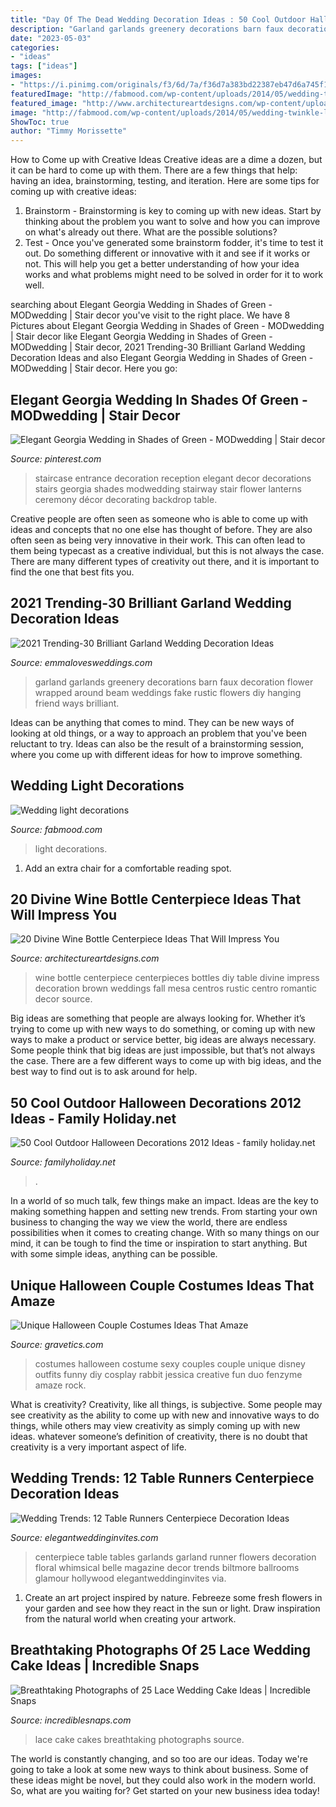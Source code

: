 ```yaml
---
title: "Day Of The Dead Wedding Decoration Ideas : 50 Cool Outdoor Halloween Decorations 2012 Ideas"
description: "Garland garlands greenery decorations barn faux decoration flower wrapped around beam weddings fake rustic flowers diy hanging friend ways brilliant"
date: "2023-05-03"
categories:
- "ideas"
tags: ["ideas"]
images:
- "https://i.pinimg.com/originals/f3/6d/7a/f36d7a383bd22387eb47d6a745f1f14c.jpg"
featuredImage: "http://fabmood.com/wp-content/uploads/2014/05/wedding-twinkle-light-decorations1.jpg"
featured_image: "http://www.architectureartdesigns.com/wp-content/uploads/2016/10/8-19.jpg"
image: "http://fabmood.com/wp-content/uploads/2014/05/wedding-twinkle-light-decorations1.jpg"
ShowToc: true
author: "Timmy Morissette"
---
```



How to Come up with Creative Ideas
Creative ideas are a dime a dozen, but it can be hard to come up with them. There are a few things that help: having an idea, brainstorming, testing, and iteration. 
Here are some tips for coming up with creative ideas:

1. Brainstorm - Brainstorming is key to coming up with new ideas. Start by thinking about the problem you want to solve and how you can improve on what's already out there. What are the possible solutions? 
2. Test - Once you've generated some brainstorm fodder, it's time to test it out. Do something different or innovative with it and see if it works or not. This will help you get a better understanding of how your idea works and what problems might need to be solved in order for it to work well. 

	

		
searching about Elegant Georgia Wedding in Shades of Green - MODwedding | Stair decor you've visit to the right place. We have 8 Pictures about Elegant Georgia Wedding in Shades of Green - MODwedding | Stair decor like Elegant Georgia Wedding in Shades of Green - MODwedding | Stair decor, 2021 Trending-30 Brilliant Garland Wedding Decoration Ideas and also Elegant Georgia Wedding in Shades of Green - MODwedding | Stair decor. Here you go:
		
    
## Elegant Georgia Wedding In Shades Of Green - MODwedding | Stair Decor

<img loading=lazy src="https://i.pinimg.com/originals/f3/6d/7a/f36d7a383bd22387eb47d6a745f1f14c.jpg" onerror="this.onerror=null;this.src='https://tse2.mm.bing.net/th?id=OIP.bjYmwoVuswCbm717X-RITAHaLH&amp;pid=15.1';" alt="Elegant Georgia Wedding in Shades of Green - MODwedding | Stair decor">

_Source: pinterest.com_

>staircase entrance decoration reception elegant decor decorations stairs georgia shades modwedding stairway stair flower lanterns ceremony décor decorating backdrop table. 

	

Creative people are often seen as someone who is able to come up with ideas and concepts that no one else has thought of before. They are also often seen as being very innovative in their work. This can often lead to them being typecast as a creative individual, but this is not always the case. There are many different types of creativity out there, and it is important to find the one that best fits you.

    
## 2021 Trending-30 Brilliant Garland Wedding Decoration Ideas

<img loading=lazy src="https://emmalovesweddings.com/wp-content/uploads/2018/11/greenery-garland-wedding-decorations.jpg" onerror="this.onerror=null;this.src='https://tse3.mm.bing.net/th?id=OIP.KC65NNqCzwjNWYHItF650QHaLH&amp;pid=15.1';" alt="2021 Trending-30 Brilliant Garland Wedding Decoration Ideas">

_Source: emmalovesweddings.com_

>garland garlands greenery decorations barn faux decoration flower wrapped around beam weddings fake rustic flowers diy hanging friend ways brilliant. 

	

Ideas can be anything that comes to mind. They can be new ways of looking at old things, or a way to approach an problem that you've been reluctant to try. Ideas can also be the result of a brainstorming session, where you come up with different ideas for how to improve something.

    
## Wedding Light Decorations

<img loading=lazy src="http://fabmood.com/wp-content/uploads/2014/05/wedding-twinkle-light-decorations1.jpg" onerror="this.onerror=null;this.src='https://tse1.mm.bing.net/th?id=OIP.NmJdKFqTWlWT6FrrEWfG5gHaLH&amp;pid=15.1';" alt="Wedding light decorations">

_Source: fabmood.com_

>light decorations. 

	

1. Add an extra chair for a comfortable reading spot.

    
## 20 Divine Wine Bottle Centerpiece Ideas That Will Impress You

<img loading=lazy src="http://www.architectureartdesigns.com/wp-content/uploads/2016/10/8-19.jpg" onerror="this.onerror=null;this.src='https://tse3.mm.bing.net/th?id=OIP.oDH1o20YAxhLieq8N7affAHaLH&amp;pid=15.1';" alt="20 Divine Wine Bottle Centerpiece Ideas That Will Impress You">

_Source: architectureartdesigns.com_

>wine bottle centerpiece centerpieces bottles diy table divine impress decoration brown weddings fall mesa centros rustic centro romantic decor source. 

	

Big ideas are something that people are always looking for. Whether it’s trying to come up with new ways to do something, or coming up with new ways to make a product or service better, big ideas are always necessary. Some people think that big ideas are just impossible, but that’s not always the case. There are a few different ways to come up with big ideas, and the best way to find out is to ask around for help.

    
## 50 Cool Outdoor Halloween Decorations 2012 Ideas - Family Holiday.net

<img loading=lazy src="https://www.familyholiday.net/wp-content/uploads/2012/09/Cool-Outdoor-Halloween-Decorations-2012-Ideas_131.jpg" onerror="this.onerror=null;this.src='https://tse2.mm.bing.net/th?id=OIP.UfFHFHM41f342YAQOf1a0gHaHa&amp;pid=15.1';" alt="50 Cool Outdoor Halloween Decorations 2012 Ideas - family holiday.net">

_Source: familyholiday.net_

>. 

	

In a world of so much talk, few things make an impact. Ideas are the key to making something happen and setting new trends. From starting your own business to changing the way we view the world, there are endless possibilities when it comes to creating change. With so many things on our mind, it can be tough to find the time or inspiration to start anything. But with some simple ideas, anything can be possible.

    
## Unique Halloween Couple Costumes Ideas That Amaze

<img loading=lazy src="https://www.gravetics.com/wp-content/uploads/2017/07/Halloween-Costumes-Ideas-2017.jpg" onerror="this.onerror=null;this.src='https://tse4.mm.bing.net/th?id=OIP.nvYQ-l4Gzwj7OW3i01nHywHaLH&amp;pid=15.1';" alt="Unique Halloween Couple Costumes Ideas That Amaze">

_Source: gravetics.com_

>costumes halloween costume sexy couples couple unique disney outfits funny diy cosplay rabbit jessica creative fun duo fenzyme amaze rock. 

	

What is creativity?
Creativity, like all things, is subjective. Some people may see creativity as the ability to come up with new and innovative ways to do things, while others may view creativity as simply coming up with new ideas. whatever someone’s definition of creativity, there is no doubt that creativity is a very important aspect of life.

    
## Wedding Trends: 12 Table Runners Centerpiece Decoration Ideas

<img loading=lazy src="https://www.elegantweddinginvites.com/wedding-blog/wp-content/uploads/2015/07/whimsical-elegance-garland-table-runner-centerpiece-ideas.jpg" onerror="this.onerror=null;this.src='https://tse1.mm.bing.net/th?id=OIP.AZ4Oq0rs7MH0B1dTY3SlrwHaLH&amp;pid=15.1';" alt="Wedding Trends: 12 Table Runners Centerpiece Decoration Ideas">

_Source: elegantweddinginvites.com_

>centerpiece table tables garlands garland runner flowers decoration floral whimsical belle magazine decor trends biltmore ballrooms glamour hollywood elegantweddinginvites via. 

	

1. Create an art project inspired by nature. Febreeze some fresh flowers in your garden and see how they react in the sun or light. Draw inspiration from the natural world when creating your artwork.

    
## Breathtaking Photographs Of 25 Lace Wedding Cake Ideas | Incredible Snaps

<img loading=lazy src="http://www.incrediblesnaps.com/wp-content/uploads/2014/11/Lace-Wedding-Cakes-12.jpg" onerror="this.onerror=null;this.src='https://tse3.mm.bing.net/th?id=OIP.f7wrsKiX5MTMbRdXOkDx4QHaO5&amp;pid=15.1';" alt="Breathtaking Photographs of 25 Lace Wedding Cake Ideas | Incredible Snaps">

_Source: incrediblesnaps.com_

>lace cake cakes breathtaking photographs source. 

	

The world is constantly changing, and so too are our ideas. Today we're going to take a look at some new ways to think about business. Some of these ideas might be novel, but they could also work in the modern world. So, what are you waiting for? Get started on your new business idea today!

